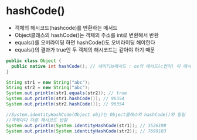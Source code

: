 # hashCode()
- 객체의 해시코드(hashcode)를 반환하는 메서드
- Object클래스의 hashCode()는 객체의 주소를 int로 변환해서 반환
- equals()를 오버라이딩 하면 hashCode()도 오버라이딩 해야한다
- equals()의 결과가 true인 두 객체의 해시코드는 같아야 하기 때문
```java
public class Object {
  public native int hashCode(); // 네이티브메서드 : os의 메서드(c언어) 이 메서드를 구현한 클래스가 존재함??
}

String str1 = new String("abc");
String str2 = new String("abc");
System.out.println(str1.equals(str2)); // true
System.out.println(str1.hashCode()); // 96354
System.out.println(str2.hashCode()); // 96354

//System.identityHashCode(Object obj)는 Object클래스의 hashCode()와 동일
//객체마다 다른 해시코드 반환
System.out.println(System.identityHashCode(str1)); // 3526198
System.out.println(System.identityHashCode(str2)); // 7699183

